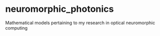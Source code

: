 # neuromorphic_photonics
Mathematical models pertaining to my research in optical neuromorphic computing
